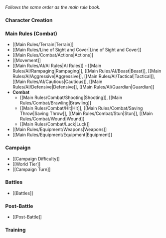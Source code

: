 *Follows the same order as the main rule book.*

### Character Creation


### Main Rules (Combat)

* [[Main Rules/Terrain|Terrain]]
* [[Main Rules/Line of Sight and Cover|Line of Sight and Cover]]
* [[Main Rules/Combat/Actions|Actions]]
* [[Movement]]
* [[Main Rules/AI/AI Rules|AI Rules]] - [[Main Rules/AI/Rampaging|Rampaging]], [[Main Rules/AI/Beast|Beast]], [[Main Rules/AI/Aggressive|Aggressive]], [[Main Rules/AI/Tactical|Tactical]], [[Main Rules/AI/Cautious|Cautious]], [[Main Rules/AI/Defensive|Defensive]], [[Main Rules/AI/Guardian|Guardian]] 
* **Combat**
	* [[Main Rules/Combat/Shooting|Shooting]], [[Main Rules/Combat/Brawling|Brawling]]
	* [[Main Rules/Combat/Hit|Hit]], [[Main Rules/Combat/Saving Throw|Saving Throw]], [[Main Rules/Combat/Stun|Stun]], [[Main Rules/Combat/Wound|Wound]]
	* [[Main Rules/Combat/Luck|Luck]]
* [[Main Rules/Equipment/Weapons|Weapons]]
* [[Main Rules/Equipment/Equipment|Equipment]]

### Campaign

* [[Campaign Difficulty]]
* [[World Tier]]
* [[Campaign Turn]]

### Battles

* [[Battles]]

### Post-Battle

* [[Post-Battle]]

### Training
